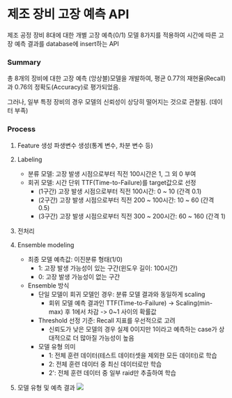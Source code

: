 # 제조 장비 고장 예측 API 


제조 공정 장비 8대에 대한 개별 고장 예측(0/1) 모델 8가지를 적용하여 시간에 따른 고장 예측 결과를 database에 insert하는 API 

### Summary 
총 8개의 장비에 대한 고장 예측 (앙상블)모델을 개발하여, 평균 0.77의 재현율(Recall)과 0.76의 정확도(Accuracy)로 평가되었음.

그러나, 일부 특정 장비의 경우 모델의 신뢰성이 상당히 떨어지는 것으로 관찰됨. (데이터 부족) 

### Process 
1. Feature 생성
   파생변수 생성(통계 변수, 차분 변수 등)
2. Labeling
   - 분류 모델: 고장 발생 시점으로부터 직전 100시간은 1, 그 외 0 부여
   - 회귀 모델: 시간 단위 TTF(Time-to-Failure)를 target값으로 선정
     - (1구간) 고장 발생 시점으로부터 직전 100시간: 0 ~ 10 (간격 0.1)
     - (2구간) 고장 발생 시점으로부터 직전 200 ~ 100시간: 10 ~ 60 (간격 0.5)
     - (3구간) 고장 발생 시점으로부터 직전 300 ~ 200시간: 60 ~ 160 (간격 1)
3. 전처리
4. Ensemble modeling
   - 최종 모델 예측값: 이진분류 형태(1/0)
     - 1: 고장 발생 가능성이 있는 구간(윈도우 길이: 100시간)
     - 0: 고장 발생 가능성이 없는 구간
   - Ensemble 방식
     - 단일 모델이 회귀 모델인 경우: 분류 모델 결과와 동일하게 scaling
       - 회위 모델 예측 결과인 TTF(Time-to-Failure) -> Scaling(min-max) 후 1에서 차감 -> 0~1 사이의 확률값
     - Threshold 선정 기준: Recall 지표를 우선적으로 고려
       - 신뢰도가 낮은 모델의 경우 실제 0이지만 1이라고 예측하는 case가 상대적으로 더 많아질 가능성이 높음
     - 모델 유형 의미
       - 1: 전체 훈련 데이터(테스트 데이터셋을 제외한 모든 데이터)로 학습
       - 2: 전체 훈련 데이터 중 최신 데이터로만 학습
       - 2': 전체 훈련 데이터 중 일부 raid만 추출하여 학습

5. 모델 유형 및 예측 결과
   ![](https://velog.velcdn.com/images/hajeongjj/post/758e9d8b-9220-473b-8562-7e434eb99229/image.png)


  

